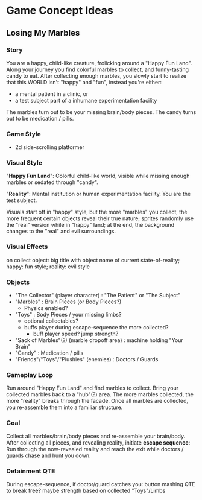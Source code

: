 # Game Concept Ideas
## Losing My Marbles
### Story
You are a happy, child-like creature, frolicking around a
"Happy Fun Land". Along your journey you find colorful marbles to collect,
and funny-tasting candy to eat.
After collecting enough marbles, you slowly start to realize that this
WORLD isn't "happy" and "fun", instead you're either:
- a mental patient in a clinic, or
- a test subject part of a inhumane experimentation facility

The marbles turn out to be your missing brain/body pieces.
The candy turns out to be medication / pills.

### Game Style
- 2d side-scrolling platformer

### Visual Style
"__Happy Fun Land__": Colorful child-like world,
visible while missing enough marbles or sedated through "candy".  

"__Reality__": Mental institution or human experimentation facility.
You are the test subject.

Visuals start off in "happy" style, but the more "marbles" you collect,
the more frequent certain objects reveal their true nature;
sprites randomly use the "real" version while in "happy" land;
at the end, the background changes to the "real" and evil surroundings.

### Visual Effects
on collect object: big title with object name of current state-of-reality;
happy: fun style; reality: evil style

### Objects
- "The Collector" (player character) : "The Patient" or "The Subject"
- "Marbles" : Brain Pieces (or Body Pieces?)  
    * Physics enabled?
- "Toys" : Body Pieces / your missing limbs?
    * optional collectables?
    * buffs player during escape-sequence the more collected?
        * buff player speed? jump strength?
- "Sack of Marbles"(?) (marble dropoff area) : machine holding "Your Brain"
- "Candy" : Medication / pills
- "Friends"/"Toys"/"Plushies" (enemies) : Doctors / Guards

### Gameplay Loop
Run around "Happy Fun Land" and find marbles to collect.
Bring your collected marbles back to a "hub"(?) area.
The more marbles collected, the more "reality" breaks through the facade.
Once all marbles are collected, you re-assemble them into a familiar structure.

### Goal
Collect all marbles/brain/body pieces and re-assemble your brain/body.
After collecting all pieces, and revealing reality, initiate
__escape sequence__: Run through the now-revealed reality and reach the exit
while doctors / guards chase and hunt you down.

### Detainment QTE
During escape-sequence, if doctor/guard catches you:
button mashing QTE to break free? maybe strength based on collected "Toys"/Limbs
